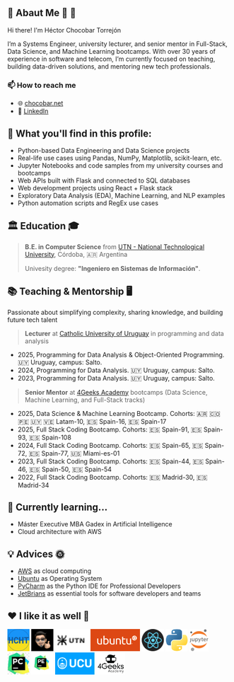 ## 🦁 Abaut Me 🦮 🐍

Hi there! I'm Héctor Chocobar Torrejón

I’m a Systems Engineer, university lecturer, and senior mentor in Full-Stack, Data Science, and Machine Learning bootcamps. With over 30 years of experience in software and telecom, I’m currently focused on teaching, building data-driven solutions, and mentoring new tech professionals.

### 📫 How to reach me

- 🌐 [chocobar.net](https://chocobar.net)
- 🔗 [LinkedIn](https://www.linkedin.com/in/hector-chocobar/)

## 🚀 What you'll find in this profile:

- Python-based Data Engineering and Data Science projects
- Real-life use cases using Pandas, NumPy, Matplotlib, scikit-learn, etc.
- Jupyter Notebooks and code samples from my university courses and bootcamps
- Web APIs built with Flask and connected to SQL databases
- Web development projects using React + Flask stack
- Exploratory Data Analysis (EDA), Machine Learning, and NLP examples
- Python automation scripts and RegEx use cases

## 🏛️ Education 🎓

> **B.E. in Computer Science** from [UTN - National Technological University](https://www.utn.edu.ar/es/), Córdoba, 🇦🇷 Argentina
> 
> Univesity degree: **"Ingeniero en Sistemas de Información"**.


## 📚 Teaching & Mentorship 🖥️

Passionate about simplifying complexity, sharing knowledge, and building future tech talent


> **Lecturer** at [Catholic University of Uruguay](https://ucu.edu.uy) in programming and data analysis

- 2025, Programming for Data Analysis & Object-Oriented Programming. 🇺🇾 Uruguay, campus: Salto.
- 2024, Programming for Data Analysis. 🇺🇾 Uruguay, campus: Salto.
- 2023, Programming for Data Analysis. 🇺🇾 Uruguay, campus: Salto.

> **Senior Mentor** at [4Geeks Academy](https://4geeksacademy.com/) bootcamps (Data Science, Machine Learning, and Full-Stack tracks)

- 2025, Data Science & Machine Learning Bootcamp. Cohorts: 🇦🇷 🇨🇴 🇵🇪 🇺🇾 🇻🇪 Latam-10, 🇪🇸 Spain-16, 🇪🇸 Spain-17
- 2025, Full Stack Coding Bootcamp. Cohorts: 🇪🇸 Spain-91, 🇪🇸 Spain-93, 🇪🇸 Spain-108
- 2024, Full Stack Coding Bootcamp. Cohorts: 🇪🇸 Spain-65, 🇪🇸 Spain-72, 🇪🇸 Spain-77, 🇺🇸 Miami-es-01
- 2023, Full Stack Coding Bootcamp. Cohorts: 🇪🇸 Spain-44, 🇪🇸 Spain-46, 🇪🇸 Spain-50, 🇪🇸 Spain-54
- 2022, Full Stack Coding Bootcamp. Cohorts: 🇪🇸 Madrid-30, 🇪🇸 Madrid-34

## 🌱 Currently learning...

- Máster Executive MBA Gadex in Artificial Intelligence
- Cloud architecture with AWS

## 💡 Advices 🌞 

- [AWS](https://aws.amazon.com/) as cloud computing
- [Ubuntu](https://ubuntu.com/download/desktop) as Operating System
- [PyCharm](https://www.jetbrains.com/pycharm/download/) as the Python IDE for Professional Developers
- [JetBrians](https://www.jetbrains.com/) as essential tools for software developers and teams


## ❤️ I like it as well 🚀

<img src="./img/logo-hcht-uk.jpg"
     width="50" height="50"
     alt="I stand with Ukraine">
<img src="./img/gravatar-hector.png"
     height="50"
     alt="Avatar de Héctor">
<img src="./img/logo-utn.png"
     height="50"
     alt="Universidad Tecnológica Nacional">
<img src="./img/logo-ubuntu.png"
     height="50"
     alt="Logo Ubuntu">
<img src="./img/logo-reactjs.png"
     height="50"
     alt="Logo React">
<img src="./img/logo-python.png"
     height="50"
     alt="Logo Python">
<img src="./img/logo-jupyter.svg"
     height="50"
     alt="Logo Jupyter">
<img src="./img/logo-pycharm.jpeg"
     height="50"
     alt="Logo PyCharm">
<img src="./img/logo-pycharm-edu.jpeg"
     height="50"
     alt="Logo PyCharm">
<img src="./img/logo-ucu.png"
     height="50"
     alt="Logo Catholic University of Uruguay">
<img src="./img/logo-4geeks.png"
     height="50"
     alt="Logo 4Geeks Academy">

